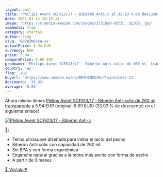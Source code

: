 ```yaml
---
layout: post
title: 'Philips Avent SCF813/17 - Biberón Anti-c al 33.93 % de descuento'
date: 2021-01-14 19:18:11
image: 'https://m.media-amazon.com/images/I/31bgN-9It3L._SL200_.jpg'
comments: true
category: ofertas
author: ring
slug: 'B07HZNGGXW-es'
actualPrice: 5.94 EUR
currency: EUR
price: 5.94
comparePrice: 8.99 EUR
prodname: 'Philips Avent SCF813/17 - Biberón Anti-colic de 260 ml  transparente'
country: 'es'
flag: '🇪🇸'
buyurl: 'https://www.amazon.es/dp/B07HZNGGXW/?tag=tolees-21'
descuento: '33.93'
average: '5.94'
---
```


Ahora mismo tienes [Philips Avent SCF813/17 - Biberón Anti-colic de 260 ml  transparente](https://www.amazon.es/dp/B07HZNGGXW/?tag=tolees-21) a 5.94 EUR (original: 8.99 EUR) (33.93 %  de descuento) en el siguiente enlace!

[![Philips Avent SCF813/17 - Biberón Anti-c](https://m.media-amazon.com/images/I/31bgN-9It3L._SL200_.jpg)](https://www.amazon.es/dp/B07HZNGGXW/?tag=tolees-21)

🔎:

- Tetina ultrasuave diseñada para imitar el tacto del pecho
- Biberón Anti-colic con capacidad de 260 ml
- Sin BPA y con forma ergonómica
- Enganche natural gracias a la tetina más ancha con forma de pecho
- A partir de 0 meses

[🛒 Visítala!!!](https://www.amazon.es/dp/B07HZNGGXW/?tag=tolees-21)
